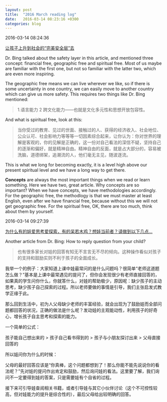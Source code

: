 ```yaml
---
layout: post
title:  "2016 March reading log"
date:   2016-03-14 08:23:16 +0300
categories: blog
---
```


2016-03-14 08:24:36

[让孩子上升到社会的“完美安全层”去](https://mp.weixin.qq.com/s?__biz=MzA5NjM4NjU3Mg==&mid=403673250&idx=1&sn=cca4199b17721c6553d4723e3ce12113&scene=0&key=710a5d99946419d9d3ca6e5d4b9e7cfae0c21f05135e04029d828f0f6825ccf8902cb7b0d591a7a8c7da0c6f48029def&ascene=0&uin=NDUzMjgxNDM1&devicetype=iMac14%2C3+OSX+OSX+10.9.5+build(13F1603)&version=11020201&pass_ticket=l9LXtmXyXDJPBHhdDTjNMJJhgefNKka1dX%2F8RW%2Fh2UGEK4qPMcyAVRmXVVpqNVv2)

Dr. Bing talked about the safety layer in this article, and mentioned three concept: financial free, geographic free and spiritual free. Most of us maybe are familiar with the first one, but not so familiar with the latter two, which are even more inspiring.

The geographic free means we can live wherever we like, so if there is some uncertainty in one country, we can easily move to another country which can give us more safety. This requires two things like Dr. Bing mentioned:

>1.语言能力 2 跨文化能力——也就是文化多元性和思想开放包容性。

And what is spiritual free, look at this:

>当你受过的教育、见过的世面、接触过的人、获得的经济收入、社会地位、公众认可、社会影响力等等等一切因素综合起来，让你认为：你对世界的理解是客观的，你的见解是正确的，这一份对自己看法的深信不疑，坚持自己的逐渐和偏好，就是精神自由。精神自由的反面，就是占大部分的，容易被洗脑，道德绑架，追潮流的人，他们毫无主见，随波逐流。

This is what we long for becoming exactly, it is a level high above our present spiritual level and we have a long way to get there.

**Concepts** are always the most important things when we read or learn something. Here we have two, great article. Why concepts are so important? When we have concepts, we have methodologies accordingly. For the geographic free, the methodlogy is that we must master at least English, even after we have financial free, because without this we will not get geographic free. For the spiritual free, OK, there are too much, think about them by yourself.

2016-03-14 09:27:39

[为什么有的娃爱思考爱探索，有的呆若木鸡？想娃当前者？请做到以下几点...](https://mp.weixin.qq.com/s?__biz=MzA5NjM4NjU3Mg==&mid=403708342&idx=1&sn=6af4260c5dc99e7e59c41dc2624086e1&scene=0&key=710a5d99946419d918c3f0b4d360c753e2982a3b861048f6eba032581eeafa3fdac324b92f7cce0239c130e5700fb791&ascene=0&uin=NDUzMjgxNDM1&devicetype=iMac14%2C3+OSX+OSX+10.9.5+build(13F1603)&version=11020201&pass_ticket=l9LXtmXyXDJPBHhdDTjNMJJhgefNKka1dX%2F8RW%2Fh2UGEK4qPMcyAVRmXVVpqNVv2)

Another article from Dr. Bing: How to reply question from your child?

>也有很多家长对娃的回答有知无不言言无不尽的倾向。这种操作看似对孩子的支持和鼓励实则不利于孩子的全面成长。
>
我举一个的例子：大家知道上课中娃最常问的是什么问题吗？很简单“老师这道题怎么做？”基本是上课中最常遇见的提问了，但你会发现很少有老师直接回答的，如果真的学生问你什么，你就答什么，对娃的帮助极少，原因呢：缺少孩子的主动思考，缺少孩子自己探索的过程。所以老师要做的事情是引导，我们主张启发式教学正缘于此。
>
那么回到生活中，初为人父母缺少老师的丰富经验，就会出现为了鼓励娃而全部问题都回答的状况，正确的做法是什么呢？发动娃的主观能动性，利用孩子的好奇心，增长孩子自主思考和探索的能力。
>
一个简单的公式：
>
孩子能自己想出来的 \> 孩子自己看书得到的 \> 孩子与小朋友探讨出来 \> 父母直接回答的
>
所以娃问你为什么的时候：
>
父母的最好回答应该是“你真棒，这个问题都想到了！那么你能不能先说说你的看法呢？”先对娃的提问作出肯定和鼓励，然后询问娃的看法。这里要了解，我们询问不一定要得到娃的答案，只是需要娃有个自省的过程。
>
接下来可引导娃查阅相关书籍，或者引导娃与其它小伙伴讨论（这个不可控性较高，但对娃能力的提升是综合性的），最后父母给出较明确的回答。
